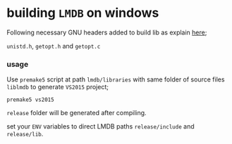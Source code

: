 # building `LMDB` on windows

Following necessary GNU headers added to build lib as explain [here](https://initialneil.wordpress.com/2015/01/11/build-caffe-in-windows-with-visual-studio-2013-cuda-6-5-opencv-2-4-9/);

`unistd.h`, `getopt.h` and `getopt.c`



### usage
Use `premake5` script at path `lmdb/libraries` with same folder of source files `liblmdb` to generate `VS2015` project;

```
premake5 vs2015
```

`release` folder will be generated after compiling.


set your `ENV` variables to direct LMDB paths `release/include` and `release/lib`.
